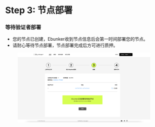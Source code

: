 # Step 3: 节点部署

### 等待验证者部署

* 您的节点已创建，Ebunker收到节点信息后会第一时间部署您的节点。
* 请耐心等待节点部署，节点部署完成后方可进行质押。&#x20;

<figure><img src="../../.gitbook/assets/node-zh.png" alt=""><figcaption></figcaption></figure>
